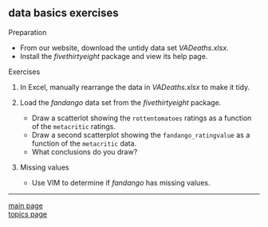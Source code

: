 
data basics exercises
---------------------

Preparation

-   From our website, download the untidy data set *VADeaths.xlsx*.
-   Install the *fivethirtyeight* package and view its help page.

Exercises

1.  In Excel, manually rearrange the data in *VADeaths.xlsx* to make it tidy.
2.  Load the *fandango* data set from the *fivethirtyeight* package.
    -   Draw a scatterlot showing the `rottentomatoes` ratings as a function of the `metacritic` ratings.
    -   Draw a second scatterplot showing the `fandango_ratingvalue` as a function of the `metacritic` data.
    -   What conclusions do you draw?

3.  Missing values
    -   Use VIM to determine if *fandango* has missing values.

------------------------------------------------------------------------

[main page](../README.md)<br> [topics page](../README-by-topic.md)
